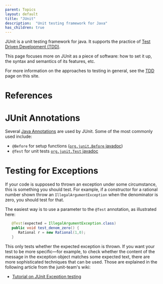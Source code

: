 ```yaml
---
parent: Topics
layout: default
title: "JUnit"
description:  "Unit testing framework for Java"
has_children: true
---
```


JUnit is a unit testing framework for java.  It supports the practice of [Test Driven Development (TDD)](/topics/test_driven_development).

This page focuses more on JUnit as a piece of software: how to set it up, the syntax and semantics of its features, etc.

For more information on the approaches to testing in general, see the [TDD](/topics/test_driven_development) page on this site.

# References


# JUnit Annotations

Several [Java Annotations](/topics/java_annotations) are used by JUnit.  Some of the most commonly used include:

* `@Before` for setup functions ([`org.junit.Before` javadoc](http://junit.sourceforge.net/javadoc/org/junit/Before.html))
* `@Test` for unit tests [`org.junit.Test` javadoc](http://junit.sourceforge.net/javadoc/org/junit/Test.html)

# Testing for Exceptions

If your code is supposed to thrown an exception under some circumstance, this is something you should test.  For example, if a constructor for a rational number shown throw an `IllegalArgumentException` when the denominator is zero, you should test for that.

The easiest way is to use a parameter to the `@Test` annotation, as illustrated here:

```Java
   @Test(expected = IllegalArgumentException.class)
   public void test_denom_zero() {
      Rational r = new Rational(1,0);
   }
```

This only tests whether the expected exception is thrown. If you want your test to be more specific&mdash;for example, to check whether the content of the message in the exception object matches some expected text, there are more sophisticated techniques that can be used.  Those are explained in the following article from the junit-team's wiki:

* [Tutorial on JUnit Exception testing](https://github.com/junit-team/junit4/wiki/Exception-testing)
